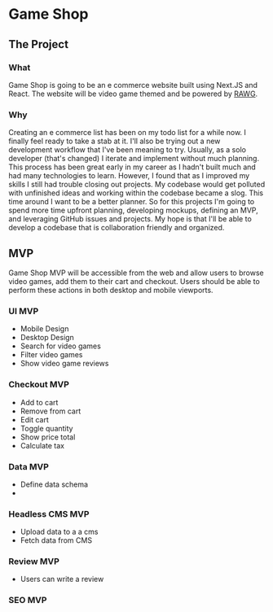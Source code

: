# Game Shop 
## **The Project**
### **What**
Game Shop is going to be an e commerce website built using Next.JS and React. The website will be video game themed and be powered by [RAWG](https://rawg.io/apidocs). 

### **Why**
Creating an e commerce list has been on my todo list for a while now. I finally feel ready to take a stab at it. I'll also be trying out a new development workflow that I've been meaning to try. Usually, as a solo developer (that's changed) I iterate and implement without much planning. This process has been great early in my career as I hadn't built much and had many technologies to learn. However, I found that as I improved my skills I still had trouble closing out projects. My codebase would get polluted with unfinished ideas and working within the codebase became a slog. This time around I want to be a better planner. So for this projects I'm going to spend more time upfront planning, developing mockups, defining an MVP, and leveraging GitHub issues and projects. My hope is that I'll be able to develop a codebase that is collaboration friendly and organized.

## **MVP**

Game Shop MVP will be accessible from the web and allow users to browse video games, add them to their cart and checkout. Users should be able to perform these actions in both desktop and mobile viewports.

### UI MVP
- Mobile Design
- Desktop Design
- Search for video games
- Filter video games  
- Show video game reviews
### Checkout MVP
- Add to cart
- Remove from cart
- Edit cart
- Toggle quantity
- Show price total
- Calculate tax


### Data MVP
- Define data schema
- 

### Headless CMS MVP
- Upload data to a a cms
- Fetch data from CMS
  
### Review MVP
- Users can write a review
  

### SEO MVP




